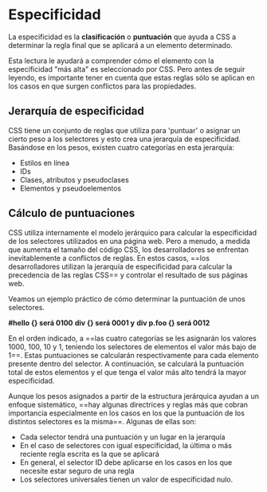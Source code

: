 # Especificidad

La especificidad es la **clasificación** o **puntuación** que ayuda a CSS a determinar la regla final que se aplicará a un elemento determinado.

Esta lectura le ayudará a comprender cómo el elemento con la especificidad "más alta" es seleccionado por CSS. Pero antes de seguir leyendo, es importante tener en cuenta que estas reglas sólo se aplican en los casos en que surgen conflictos para las propiedades.
## Jerarquía de especificidad

CSS tiene un conjunto de reglas que utiliza para 'puntuar' o asignar un cierto peso a los selectores y esto crea una jerarquía de especificidad. Basándose en los pesos, existen cuatro categorías en esta jerarquía:

- Estilos en línea
- IDs
- Clases, atributos y pseudoclases
- Elementos y pseudoelementos
## Cálculo de puntuaciones

CSS utiliza internamente el modelo jerárquico para calcular la especificidad de los selectores utilizados en una página web. Pero a menudo, a medida que aumenta el tamaño del código CSS, los desarrolladores se enfrentan inevitablemente a conflictos de reglas. En estos casos, ==los desarrolladores utilizan la jerarquía de especificidad para calcular la precedencia de las reglas CSS== y controlar el resultado de sus páginas web.

Veamos un ejemplo práctico de cómo determinar la puntuación de unos selectores.

**#hello {} será 0100**
**div {} será 0001 y**
**div p.foo {} será 0012**

En el orden indicado, a ==las cuatro categorías se les asignarán los valores 1000, 100, 10 y 1, teniendo los selectores de elementos el valor más bajo de 1==. Estas puntuaciones se calcularán respectivamente para cada elemento presente dentro del selector. A continuación, se calculará la puntuación total de estos elementos y el que tenga el valor más alto tendrá la mayor especificidad.

Aunque los pesos asignados a partir de la estructura jerárquica ayudan a un enfoque sistemático, ==hay algunas directrices y reglas más que cobran importancia especialmente en los casos en los que la puntuación de los distintos selectores es la misma==. Algunas de ellas son:

- Cada selector tendrá una puntuación y un lugar en la jerarquía
- En el caso de selectores con igual especificidad, la última o más reciente regla escrita es la que se aplicará
- En general, el selector ID debe aplicarse en los casos en los que necesite estar seguro de una regla
- Los selectores universales tienen un valor de especificidad nulo.